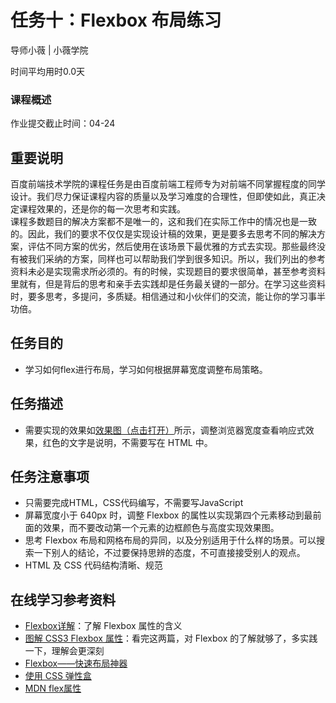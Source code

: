 # 任务十：Flexbox 布局练习

导师小薇 | 小薇学院

时间平均用时0.0天

### 课程概述

作业提交截止时间：04-24

## 重要说明

百度前端技术学院的课程任务是由百度前端工程师专为对前端不同掌握程度的同学设计。我们尽力保证课程内容的质量以及学习难度的合理性，但即使如此，真正决定课程效果的，还是你的每一次思考和实践。<br />
课程多数题目的解决方案都不是唯一的，这和我们在实际工作中的情况也是一致的。因此，我们的要求不仅仅是实现设计稿的效果，更是要多去思考不同的解决方案，评估不同方案的优劣，然后使用在该场景下最优雅的方式去实现。那些最终没有被我们采纳的方案，同样也可以帮助我们学到很多知识。所以，我们列出的参考资料未必是实现需求所必须的。有的时候，实现题目的要求很简单，甚至参考资料里就有，但是背后的思考和亲手去实践却是任务最关键的一部分。在学习这些资料时，要多思考，多提问，多质疑。相信通过和小伙伴们的交流，能让你的学习事半功倍。

## 任务目的

* 学习如何flex进行布局，学习如何根据屏幕宽度调整布局策略。

## 任务描述

* 需要实现的效果如[效果图（点击打开）](http://7xrp04.com1.z0.glb.clouddn.com/task_1_10_1.png)所示，调整浏览器宽度查看响应式效果，红色的文字是说明，不需要写在 HTML 中。

## 任务注意事项

* 只需要完成HTML，CSS代码编写，不需要写JavaScript
* 屏幕宽度小于 640px 时，调整 Flexbox 的属性以实现第四个元素移动到最前面的效果，而不要改动第一个元素的边框颜色与高度实现效果图。
* 思考 Flexbox 布局和网格布局的异同，以及分别适用于什么样的场景。可以搜索一下别人的结论，不过要保持思辨的态度，不可直接接受别人的观点。
* HTML 及 CSS 代码结构清晰、规范

## 在线学习参考资料

* [Flexbox详解](https://segmentfault.com/a/1190000002910324)：了解 Flexbox 属性的含义
* [图解 CSS3 Flexbox 属性](https://web.tutorialonfree.com/tu-jie-css3-flexboxshu-xing/)：看完这两篇，对 Flexbox 的了解就够了，多实践一下，理解会更深刻
* [Flexbox——快速布局神器](http://www.w3cplus.com/css3/flexbox-basics.html)
* [使用 CSS 弹性盒](https://developer.mozilla.org/zh-CN/docs/Web/CSS/CSS_Flexible_Box_Layout/Using_CSS_flexible_boxes)
* [MDN flex属性](https://developer.mozilla.org/zh-CN/docs/Web/CSS/flex)